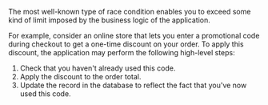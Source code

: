The most well-known type of race condition enables you to exceed some kind of limit imposed by the business logic of the application.

For example, consider an online store that lets you enter a promotional code during checkout to get a one-time discount on your order. To apply this discount, the application may perform the following high-level steps:

1. Check that you haven't already used this code.
2. Apply the discount to the order total.
3. Update the record in the database to reflect the fact that you've now used this code.